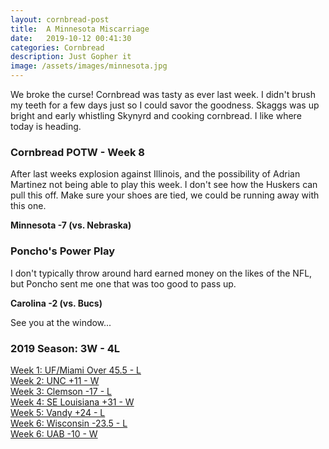 ```yaml
---
layout: cornbread-post
title:  A Minnesota Miscarriage
date:   2019-10-12 00:41:30
categories: Cornbread
description: Just Gopher it
image: /assets/images/minnesota.jpg
---
```

We broke the curse! Cornbread was tasty as ever last week. I didn't brush my teeth for a few days just so I could savor the goodness. Skaggs was up bright and early whistling Skynyrd and cooking cornbread. I like where today is heading.

### Cornbread POTW - Week 8
After last weeks explosion against Illinois, and the possibility of Adrian Martinez not being able to play this week. I don't see how the Huskers can pull this off. Make sure your shoes are tied, we could be running away with this one.

**Minnesota -7 (vs. Nebraska)**

### Poncho's Power Play
I don't typically throw around hard earned money on the likes of the NFL, but Poncho sent me one that was too good to pass up.

**Carolina -2 (vs. Bucs)**

See you at the window...

### 2019 Season: 3W - 4L

[Week 1: UF/Miami Over 45.5 - L](/cornbread-potw-week1)      
[Week 2: UNC +11 - W](/cornbread-potw-week2)      
[Week 3: Clemson -17 - L](/cornbread-potw-week3)    
[Week 4: SE Louisiana  +31 - W ](/cornbread-potw-week4)  
[Week 5: Vandy  +24 - L ](/cornbread-potw-week5)  
[Week 6: Wisconsin -23.5 - L](/cornbread-potw-week6)  
[Week 6: UAB -10 - W](/cornbread-potw-week7)
